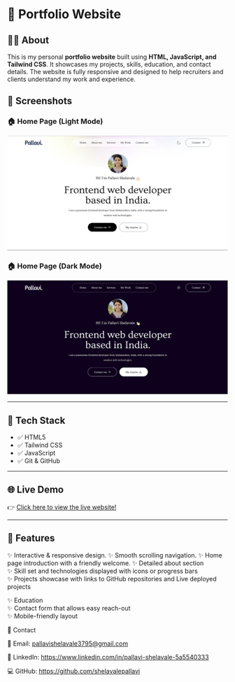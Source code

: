 
# 📁 Portfolio Website  

## 👩‍💻 About  
This is my personal **portfolio website** built using **HTML, JavaScript, and Tailwind CSS**. It showcases my projects, skills, education, and contact details. The website is fully responsive and designed to help recruiters and clients understand my work and experience.  


## 📸 Screenshots

### 🏠 Home Page (Light Mode)
![Home Light](images/portfolio.png)

### 🏠 Home Page (Dark Mode)
![Home Dark](images/portfolio-dark.png)


---

## 🚀 Tech Stack  
- ✅ HTML5  
- ✅ Tailwind CSS  
- ✅ JavaScript  
- ✅ Git & GitHub  

---

## 🌐 Live Demo  
👉 [Click here to view the live website!](https://shelavalepallavi.github.io/)  

---

## 📸 Features  
✨ Interactive & responsive design.
✨ Smooth scrolling navigation.
✨ Home page introduction with a friendly welcome. 
✨ Detailed about section  
✨ Skill set and technologies displayed with icons or progress bars  
✨ Projects showcase with links to GitHub repositories and  Live deployed projects

✨ Education   
✨ Contact form that allows easy reach-out  
✨ Mobile-friendly layout 




📧 Contact

📩 Email: pallavishelavale3795@gmail.com

🔗 LinkedIn: https://www.linkedin.com/in/pallavi-shelavale-5a5540333

💻 GitHub: https://github.com/shelavalepallavi
